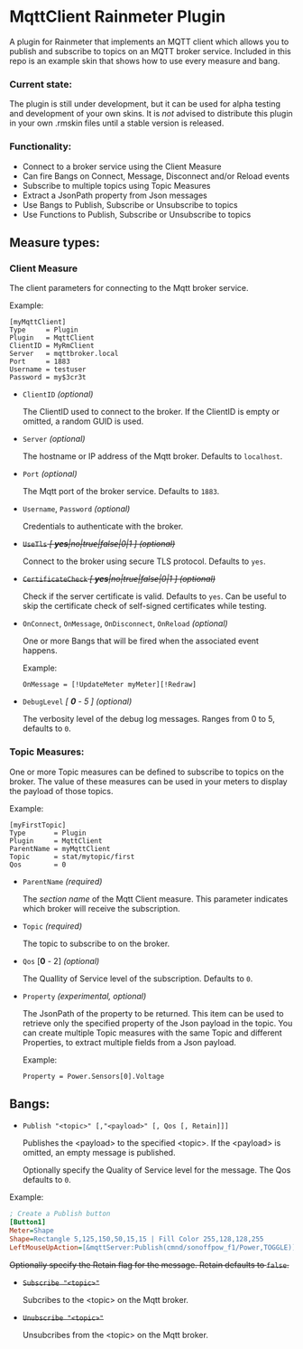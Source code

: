# MqttClient Rainmeter Plugin
A plugin for Rainmeter that implements an MQTT client which allows you to publish and subscribe to topics on an MQTT broker service.
Included in this repo is an example skin that shows how to use every measure and bang.

### Current state:
The plugin is still under development, but it can be used for alpha testing and development of your own skins.
It is *not* advised to distribute this plugin in your own .rmskin files until a stable version is released.

### Functionality:
- Connect to a broker service using the Client Measure
- Can fire Bangs on Connect, Message, Disconnect and/or Reload events
- Subscribe to multiple topics using Topic Measures
- Extract a JsonPath property from Json messages
- Use Bangs to Publish, Subscribe or Unsubscribe to topics
- Use Functions to Publish, Subscribe or Unsubscribe to topics

## Measure types:

### Client Measure

The client parameters for connecting to the Mqtt broker service.

  Example:
  ```
  [myMqttClient]
  Type     = Plugin
  Plugin   = MqttClient
  ClientID = MyRmClient
  Server   = mqttbroker.local
  Port     = 1883
  Username = testuser
  Password = my$3cr3t
  ```

- `ClientID` *(optional)*

  The ClientID used to connect to the broker. If the ClientID is empty or omitted, a random GUID is used.

- `Server` *(optional)*

  The hostname or IP address of the Mqtt broker. Defaults to `localhost`.
  
- `Port` *(optional)*

  The Mqtt port of the broker service. Defaults to `1883`.

- `Username`, `Password` *(optional)*

  Credentials to authenticate with the broker.

- ~~`UseTls` _[ **yes**|no|true|false|0|1 ] (optional)_~~

  Connect to the broker using secure TLS protocol. Defaults to `yes`.

- ~~`CertificateCheck` _[ **yes**|no|true|false|0|1 ] (optional)_~~

  Check if the server certificate is valid. Defaults to `yes`.
  Can be useful to skip the certificate check of self-signed certificates while testing.

- `OnConnect`, `OnMessage`, `OnDisconnect`, `OnReload` *(optional)*

  One or more Bangs that will be fired when the associated event happens.

  Example:
  ```
  OnMessage = [!UpdateMeter myMeter][!Redraw]
  ```
  
- `DebugLevel`  *[ **0** - 5 ] (optional)*

  The verbosity level of the debug log messages. Ranges from 0 to 5, defaults to `0`.
  

### Topic Measures:

One or more Topic measures can be defined to subscribe to topics on the broker.
The value of these measures can be used in your meters to display the payload of those topics.

  Example:
  ```
  [myFirstTopic]
  Type       = Plugin
  Plugin     = MqttClient
  ParentName = myMqttClient
  Topic      = stat/mytopic/first
  Qos        = 0
  ```

- `ParentName` *(required)*

  The *section name* of the Mqtt Client measure.
  This parameter indicates which broker will receive the subscription.

- `Topic` *(required)*

  The topic to subscribe to on the broker.
  
- `Qos` [**0** - 2] *(optional)*

  The Quallity of Service level of the subscription. Defaults to `0`.
  
- `Property` *(experimental, optional)*

  The JsonPath of the property to be returned. This item can be used to retrieve only the specified property of the Json payload in the topic.
  You can create multiple Topic measures with the same Topic and different Properties, to extract multiple fields from a Json payload.

  Example:
  ```
  Property = Power.Sensors[0].Voltage
  ```

## Bangs:

- `Publish "<topic>" [,"<payload>" [, Qos [, Retain]]]`

  Publishes the &lt;payload&gt; to the specified &lt;topic&gt;. If the &lt;payload&gt; is omitted, an empty message is published.</br>

  Optionally specify the Quality of Service level for the message. The Qos defaults to `0`.

Example:
```ini
; Create a Publish button
[Button1]
Meter=Shape
Shape=Rectangle 5,125,150,50,15,15 | Fill Color 255,128,128,255
LeftMouseUpAction=[&mqttServer:Publish(cmnd/sonoffpow_f1/Power,TOGGLE)] ; Send TOGGLE payload to topic mytopics/Power
```

~~Optionally specify the Retain flag for the message. Retain defaults to `false`.~~
  
- ~~`Subscribe "<topic>"`~~

  Subcribes to the &lt;topic&gt; on the Mqtt broker.

- ~~`Unubscribe "<topic>"`~~

  Unsubcribes from the &lt;topic&gt; on the Mqtt broker.